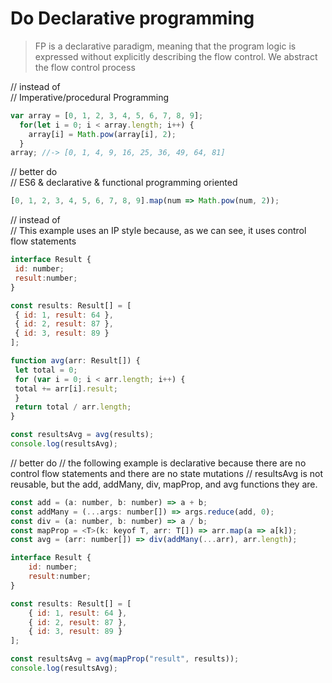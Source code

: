 # Do Declarative programming

> FP is a declarative paradigm, meaning that the program logic is expressed without explicitly describing the flow control. We abstract the flow control process

// instead of <br />
// Imperative/procedural Programming

```javascript
var array = [0, 1, 2, 3, 4, 5, 6, 7, 8, 9];
  for(let i = 0; i < array.length; i++) {
    array[i] = Math.pow(array[i], 2);
  }
array; //-> [0, 1, 4, 9, 16, 25, 36, 49, 64, 81]
```

// better do <br />
// ES6 & declarative & functional programming oriented

```javascript
[0, 1, 2, 3, 4, 5, 6, 7, 8, 9].map(num => Math.pow(num, 2));
```

// instead of <br />
// This example uses an IP style because, as we can see, it uses control flow statements

```javascript
interface Result {
 id: number;
 result:number;
}

const results: Result[] = [
 { id: 1, result: 64 },
 { id: 2, result: 87 },
 { id: 3, result: 89 }
];

function avg(arr: Result[]) {
 let total = 0;
 for (var i = 0; i < arr.length; i++) {
 total += arr[i].result;
 }
 return total / arr.length;
}

const resultsAvg = avg(results);
console.log(resultsAvg);
```

// better do 
// the following example is declarative because there are no control flow statements and there are no state mutations 
// resultsAvg is not reusable, but the add, addMany, div, mapProp, and avg functions they are.

```javascript
const add = (a: number, b: number) => a + b;
const addMany = (...args: number[]) => args.reduce(add, 0);
const div = (a: number, b: number) => a / b;
const mapProp = <T>(k: keyof T, arr: T[]) => arr.map(a => a[k]);
const avg = (arr: number[]) => div(addMany(...arr), arr.length);

interface Result {
    id: number;
    result:number;
}

const results: Result[] = [
    { id: 1, result: 64 },
    { id: 2, result: 87 },
    { id: 3, result: 89 }
];

const resultsAvg = avg(mapProp("result", results));
console.log(resultsAvg);
```


